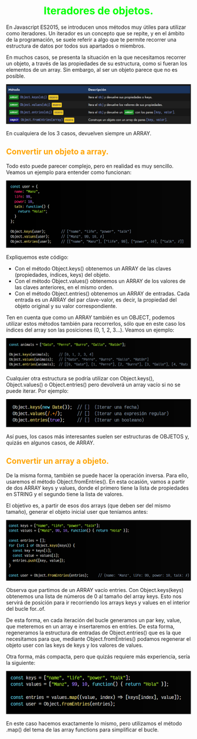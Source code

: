# <span style="color:lime"><center>Iteradores de objetos.</center></span>

En Javascript ES2015, se introducen unos métodos muy útiles para utilizar como iteradores. Un iterador es un concepto que se repite, y en el ámbito de la programación, se suele referir a algo que te permite recorrer una estructura de datos por todos sus apartados o miembros.

En muchos casos, se presenta la situación en la que necesitamos recorrer un objeto, a través de las propiedades de su estructura, como si fueran los elementos de un array. Sin embargo, al ser un objeto parece que no es posible.

![alt text](./imagenes-iteradores-objetos/image.png)

En cualquiera de los 3 casos, devuelven siempre un ARRAY.

## <span style="color:orange">Convertir un objeto a array.</span>
Todo esto puede parecer complejo, pero en realidad es muy sencillo. Veamos un ejemplo para entender como funcionan:

![alt text](./imagenes-iteradores-objetos/image-1.png)

Expliquemos este código:

   - Con el método Object.keys() obtenemos un ARRAY de las claves (propiedades, índices, keys) del objeto.
   - Con el método Object.values() obtenemos un ARRAY de los valores de las claves anteriores, en el mismo orden.
   - Con el método Object.entries() obtenemos un ARRAY de entradas. Cada   entrada es un ARRAY del par clave-valor, es decir, la propiedad del objeto original y su valor correspondiente.

Ten en cuenta que como un ARRAY también es un OBJECT, podemos utilizar estos métodos también para recorrerlos, sólo que en este caso los índices del array son las posiciones (0, 1, 2, 3...). Veamos un ejemplo:

![alt text](./imagenes-iteradores-objetos/image-2.png)

Cualquier otra estructura se podría utilizar con Object.keys(), Object.values() o Object.entries() pero devolverá un array vacío si no se puede iterar. Por ejemplo:

![alt text](./imagenes-iteradores-objetos/image-3.png)

Así pues, los casos más interesantes suelen ser estructuras de OBJETOS y, quizás en algunos casos, de ARRAY.

## <span style="color:orange">Convertir un array a objeto.</span>
De la misma forma, también se puede hacer la operación inversa. Para ello, usaremos el método Object.fromEntries(). En esta ocasión, vamos a partir de dos ARRAY keys y values, donde el primero tiene la lista de propiedades en STRING y el segundo tiene la lista de valores.

El objetivo es, a partir de esos dos arrays (que deben ser del mismo tamaño), generar el objeto inicial user que teníamos antes:

![alt text](./imagenes-iteradores-objetos/image-4.png)

Observa que partimos de un ARRAY vacío entries. Con Object.keys(keys) obtenemos una lista de números de 0 al tamaño del array keys. Esto nos servirá de posición para ir recorriendo los arrays keys y values en el interior del bucle for..of.

De esta forma, en cada iteración del bucle generamos un par key, value, que meteremos en un array e insertaremos en entries. De esta forma, regeneramos la estructura de entradas de Object.entries() que es la que necesitamos para que, mediante Object.fromEntries() podamos regenerar el objeto user con las keys de keys y los valores de values.

Otra forma, más compacta, pero que quizás requiere más experiencia, sería la siguiente:

![alt text](./imagenes-iteradores-objetos/image-5.png)

En este caso hacemos exactamente lo mismo, pero utilizamos el método .map() del tema de las array functions para simplificar el bucle.









